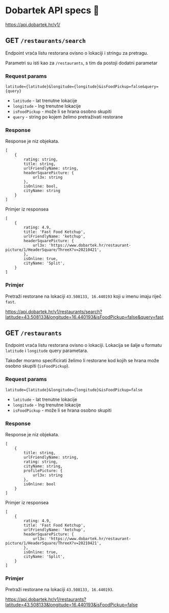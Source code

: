 # Dobartek API specs 🍕

https://api.dobartek.hr/v1/

## GET `/restaurants/search`
Endpoint vraća listu restorana ovisno o lokaciji i stringu za pretragu. 

Parametri su isti kao za `/restaurants`, s tim da postoji dodatni parametar 

### Request params
`latitude={latitude}&longitude={longitude}&isFoodPickup=false&query={query}`

- `latitude` - lat trenutne lokacije
- `longitude` - lng trenutne lokacije
- `isFoodPickup` - može li se hrana osobno skupiti
- `query` - string po kojem želimo pretraživati restorane
  
### Response
Response je niz objekata.

```
[
    {
        rating: string,
        title: string,
        urlFriendlyName: string,
        headerSquarePicture: {
            url3x: string
        },
        isOnline: bool,
        cityName: string
    }
]
```

Primjer iz responsea
```
[
    {
        rating: 4.9,
        title: 'Fast Food Ketchup',
        urlFriendlyName: 'ketchup',
        headerSquarePicture: {
            url3x: 'https://www.dobartek.hr/restaurant-picture/1/HeaderSquare/ThreeX?v=20210421',
        },
        isOnline: true,
        cityName: 'Split',
    }
]
```

### Primjer
Pretraži restorane na lokaciji `43.508133, 16.440193` koji u imenu imaju riječ `fast`.

https://api.dobartek.hr/v1/restaurants/search?latitude=43.508133&longitude=16.440193&isFoodPickup=false&query=fast
  

## GET `/restaurants`
Endpoint vraća listu restorana ovisno o lokaciji.
Lokacija se šalje u formatu `latitude` i `longitude` query parametara. 

Također moramo specificirati želimo li restorane kod kojih se hrana može osobno skupiti (`isFoodPickup`).

### Request params
`latitude={latitude}&longitude={longitude}&isFoodPickup=false`

- `latitude` - lat trenutne lokacije
- `longitude` - lng trenutne lokacije
- `isFoodPickup` - može li se hrana osobno skupiti
  
### Response
Response je niz objekata.

```
[
    {
        title: string,
        urlFriendlyName: string,
        rating: string,
        cityName: string,
        profilePicture: {
            url3x: string
        },
        isOnline: bool
    }
]
```

Primjer iz responsea
```
[
    {
        rating: 4.9,
        title: 'Fast Food Ketchup',
        urlFriendlyName: 'ketchup',
        headerSquarePicture: {
            url3x: 'https://www.dobartek.hr/restaurant-picture/1/HeaderSquare/ThreeX?v=20210421',
        },
        isOnline: true,
        cityName: 'Split',
    }
]
```

### Primjer
Pretraži restorane na lokaciji `43.508133, 16.440193`.

https://api.dobartek.hr/v1/restaurants?latitude=43.508133&longitude=16.440193&isFoodPickup=false
